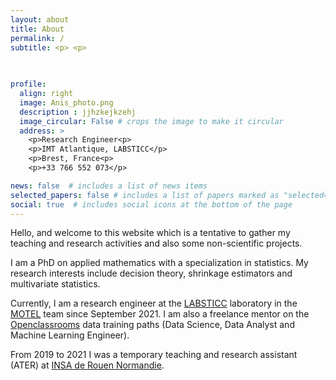 ```yaml
---
layout: about
title: About
permalink: /
subtitle: <p> <p>
      
      

profile:
  align: right
  image: Anis_photo.png
  description : jjhzkejkzehj
  image_circular: False # crops the image to make it circular
  address: >
    <p>Research Engineer<p>
    <p>IMT Atlantique, LABSTICC</p>
    <p>Brest, France<p>
    <p>+33 766 552 073</p>

news: false  # includes a list of news items
selected_papers: false # includes a list of papers marked as "selected={true}"
social: true  # includes social icons at the bottom of the page
---
```


Hello, and welcome to this website which is a tentative to gather my teaching and research activities and also some non-scientific projects.

I am a PhD on applied mathematics with a specialization in statistics. My research interests include decision theory, shrinkage estimators and multivariate statistics.

Currently, I am a research engineer at the [LABSTICC](https://labsticc.fr/en) laboratory in the [MOTEL](https://labsticc.fr/fr/equipes/motel) team since September 2021. I am also a freelance mentor on the [Openclassrooms](https://openclassrooms.com/fr/paths/164-data-scientist) data training paths (Data Science, Data Analyst and Machine Learning Engineer).

From 2019 to 2021 I was a temporary teaching and research assistant (ATER) at [INSA de Rouen Normandie](https://www.insa-rouen.fr).


